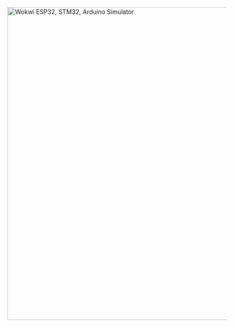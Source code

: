 <img width="718" alt="Wokwi ESP32, STM32, Arduino Simulator" src="https://github.com/svetlanasieber/Software-Engineering--Path-SoftUni/assets/135451084/a0f99558-61bd-4b30-a8e8-5ef5b2bc95b1">
